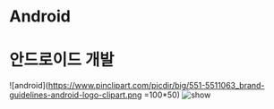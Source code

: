# Android
안드로이드 개발
=========
![android](https://www.pinclipart.com/picdir/big/551-5511063_brand-guidelines-android-logo-clipart.png =100*50)
![show](https://www.pinclipart.com/picdir/big/453-4532374_android-development-summer-training-in-jaipur-android-app.png)
